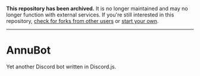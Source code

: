 **This repository has been archived.** It is no longer maintained and may no longer function with external services. If you're still interested  in this repository, [check for forks from other users](../../network) or [start your own](../../fork).
___
# AnnuBot
Yet another Discord bot written in Discord.js.
